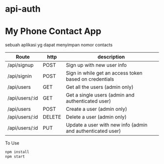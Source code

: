 # api-auth

# My Phone Contact App

sebuah aplikasi yg dapat menyimpan nomor contacts

|Route|http|description|
|-----|----|-----------|
/api/signup|POST|Sign up with new user info
/api/signin|POST|Sign in while get an access token based on credentials
/api/users|GET|Get all the users (admin only)
/api/users/:id|GET|Get a single users (admin and authenticated user)
/api/users|POST|Create a user (admin only)
/api/users/:id|DELETE|Delete a user (admin only)
/api/users/:id|PUT|Update a user with new info (admin and authenticated user)

To Use
```javascript
npm install
npm start
```
